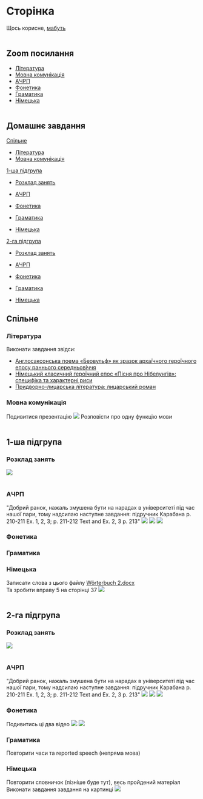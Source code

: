 # Сторінка
Щось корисне, [мабуть](https://www.youtube.com/watch?v=GFz6KqZurFY) <br> <br>

## Zoom посилання
* [Література](http://krnu.org/mod/url/view.php?id=24220)
* [Мовна комунікація](http://krnu.org/mod/url/view.php?id=29313)
* [АЧРП](http://krnu.org/mod/url/view.php?id=29123)
* [Фонетика](http://krnu.org/mod/url/view.php?id=45463)
* [Граматика](http://krnu.org/mod/url/view.php?id=29200)
* [Німецька](http://krnu.org/mod/url/view.php?id=29221) <br> <br>

## Домашнє завдання

[Спільне](#спільне)
* [Література](#література)
* [Мовна комунікація](#мовна-комунікація) <br>

[1-ша підгрупа](#1-ша-підгрупа)
* [Розклад занять](#розклад-занять) <br>

* [АЧРП](#ачрп)
* [Фонетика](#фонетика)
* [Граматика](#граматика)
* [Німецька](#німецька) <br>

[2-га підгрупа](#2-га-підгрупа)
* [Розклад занять](#розклaд-занять) <br>

* [АЧРП](#ачpп)
* [Фонетика](#фонетикa)
* [Граматика](#граматикa)
* [Німецька](#німецькa)

## Спільне
### Література
Виконати завдання звідси: <br>
* [Англосаксонська поема «Беовульф» як зразок архаїчного героїчного епосу раннього середньовіччя](http://krnu.org/mod/assign/view.php?id=20408)
* [Німецький класичний героїчний епос «Пісня про Нібелунгів»: специфіка та характерні риси](http://krnu.org/mod/assign/view.php?id=20409)
* [Придворно-лицарська література: лицарський роман](http://krnu.org/mod/assign/view.php?id=24546)


### Мовна комунікація
Подивитися презентацію
![](https://cdn.discordapp.com/attachments/1278376988490596466/1343600436535361607/IMG_20250224_170812.jpg?ex=67bddcea&is=67bc8b6a&hm=316f30602f4e32e275baf0feb481eec06706fc23aa42dae1e1fa409c04c08930&)
Розповісти про одну функцію мови <br> <br>

## 1-ша підгрупа

### Розклад занять
![](https://cdn.discordapp.com/attachments/1278376988490596466/1343962685217308737/IMG_20250225_170741.jpg?ex=67bf2e49&is=67bddcc9&hm=aa3e5f0a2b9775ec8201163051e728af1799f963a0dda7814ca1320ab81d9023&) <br> <br>

### АЧРП
"Добрий ранок, нажаль змушена бути на нарадах в університеті під час нашої пари, тому надсилаю наступне завдання: підручник Карабана p. 210-211 Ex. 1, 2, 3; p. 211-212 Text and Ex. 2, 3 p. 213" ![](https://cdn.discordapp.com/attachments/1344248576745803809/1344663145691742258/IMG_20250227_152742.jpg?ex=67c1baa4&is=67c06924&hm=e0ea14f59cb9ebf5b0384722b6c2ee55b142fe9e6cd9e501ff185645f7a05c2c&) ![](https://cdn.discordapp.com/attachments/1344248576745803809/1344663146148794391/IMG_20250227_153030.jpg?ex=67c1baa4&is=67c06924&hm=27e4a225722efdc14875012c815da1e6e6566d4f916deeea052edb903d49ed38&) ![](https://cdn.discordapp.com/attachments/1344248576745803809/1344663146509369434/IMG_20250227_153058.jpg?ex=67c1baa4&is=67c06924&hm=3d40d554f0a451a0aaba3a6abff9be9d9fa37d57dccca95916a1be6da0889eff&)

### Фонетика

### Граматика

### Німецька
Записати слова з цього файлу [Wörterbuch 2.docx](https://cdn.discordapp.com/attachments/1278376988490596466/1343892648850755584/Worterbuch_2.docx?ex=67beed0f&is=67bd9b8f&hm=07fd70a3f609820adf7c2a8c35710b394792729750f4c85e2e263b098418e143&) <br>
Та зробити вправу 5 на сторінці 37 ![](https://cdn.discordapp.com/attachments/1278376988490596466/1343891953565044838/IMG_20250225_122637.jpg?ex=67beec6a&is=67bd9aea&hm=1fa37a48b3022bfcfa636e027d5e62fea3df718fea05195a8789d5f13b3aa5ca&) <br> <br>

## 2-га підгрупа

### Розклaд занять
![](https://cdn.discordapp.com/attachments/1278376988490596466/1343907385474945044/IMG_20250225_132754.jpg?ex=67befac9&is=67bda949&hm=f933b3ab1b8d2a9bc63bfc86b7fdb02e851bb86710894d25149b04aa6992bb15&) <br> <br>


### АЧPП
"Добрий ранок, нажаль змушена бути на нарадах в університеті під час нашої пари, тому надсилаю наступне завдання: підручник Карабана p. 210-211 Ex. 1, 2, 3; p. 211-212 Text and Ex. 2, 3 p. 213" ![](https://cdn.discordapp.com/attachments/1344248576745803809/1344663145691742258/IMG_20250227_152742.jpg?ex=67c1baa4&is=67c06924&hm=e0ea14f59cb9ebf5b0384722b6c2ee55b142fe9e6cd9e501ff185645f7a05c2c&) ![](https://cdn.discordapp.com/attachments/1344248576745803809/1344663146148794391/IMG_20250227_153030.jpg?ex=67c1baa4&is=67c06924&hm=27e4a225722efdc14875012c815da1e6e6566d4f916deeea052edb903d49ed38&) ![](https://cdn.discordapp.com/attachments/1344248576745803809/1344663146509369434/IMG_20250227_153058.jpg?ex=67c1baa4&is=67c06924&hm=3d40d554f0a451a0aaba3a6abff9be9d9fa37d57dccca95916a1be6da0889eff&)

### Фонетикa
Подивитись ці два відео [![](https://i.ytimg.com/vi/-m-gudHhLxc/maxresdefault.jpg?sqp=-oaymwEmCIAKENAF8quKqQMa8AEB-AHcCIAC0AWKAgwIABABGEEgYShyMA8=&rs=AOn4CLCphE93fGM9xw_hsAB7y_ENcQp1xg)](https://m.youtube.com/watch?v=-m-gudHhLxc) [![](https://i.ytimg.com/vi_webp/4KDkHvvksAE/maxresdefault.webp)](https://m.youtube.com/watch?v=4KDkHvvksAE)

### Граматикa
Повторити часи та reported speech (непряма мова)

### Німецькa
Повторити словничок (пізніше буде тут), весь пройдений матеріал <br>
Виконати завдання завдання на картинці ![](https://cdn.discordapp.com/attachments/1278376988490596466/1343918074759483433/IMG_20250225_140905.jpg?ex=67bf04bd&is=67bdb33d&hm=4d225404b0162c363230f92e53d581c71ce6de7d43b590cd2633a62c66f00ff8&)
